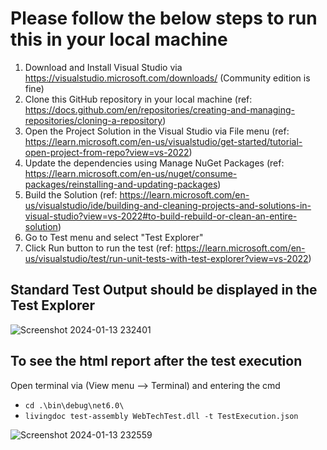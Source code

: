 # Please follow the below steps to run this in your local machine


1. Download and Install Visual Studio via https://visualstudio.microsoft.com/downloads/ (Community edition is fine)
2. Clone this GitHub repository in your local machine (ref: https://docs.github.com/en/repositories/creating-and-managing-repositories/cloning-a-repository)
3. Open the Project Solution in the Visual Studio via File menu (ref: https://learn.microsoft.com/en-us/visualstudio/get-started/tutorial-open-project-from-repo?view=vs-2022)
4. Update the dependencies using Manage NuGet Packages (ref: https://learn.microsoft.com/en-us/nuget/consume-packages/reinstalling-and-updating-packages)
5. Build the Solution (ref: https://learn.microsoft.com/en-us/visualstudio/ide/building-and-cleaning-projects-and-solutions-in-visual-studio?view=vs-2022#to-build-rebuild-or-clean-an-entire-solution)
6. Go to Test menu and select "Test Explorer"
7. Click Run button to run the test (ref: https://learn.microsoft.com/en-us/visualstudio/test/run-unit-tests-with-test-explorer?view=vs-2022)

## Standard Test Output should be displayed in the Test Explorer

![Screenshot 2024-01-13 232401](https://github.com/mkannan007/web-tech-test/assets/37662555/9ac9d1cb-a95d-400b-8a32-5b7d85ff964b)

## To see the html report after the test execution

Open terminal via (View menu --> Terminal) and entering the cmd 
- `cd .\bin\debug\net6.0\`
- `livingdoc test-assembly WebTechTest.dll -t TestExecution.json`

![Screenshot 2024-01-13 232559](https://github.com/mkannan007/web-tech-test/assets/37662555/0e029bcf-6846-4411-9a4a-15b482bf7574)
